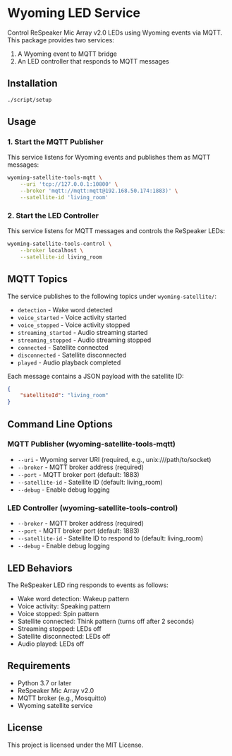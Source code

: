 # Wyoming LED Service

Control ReSpeaker Mic Array v2.0 LEDs using Wyoming events via MQTT. This package provides two services:
1. A Wyoming event to MQTT bridge
2. An LED controller that responds to MQTT messages

## Installation

```bash
./script/setup
```

## Usage

### 1. Start the MQTT Publisher

This service listens for Wyoming events and publishes them as MQTT messages:

```bash
wyoming-satellite-tools-mqtt \
    --uri 'tcp://127.0.0.1:10800' \
    --broker 'mqtt://mqtt:mqtt@192.168.50.174:1883)' \
    --satellite-id 'living_room'
```

### 2. Start the LED Controller

This service listens for MQTT messages and controls the ReSpeaker LEDs:

```bash
wyoming-satellite-tools-control \
    --broker localhost \
    --satellite-id living_room
```

## MQTT Topics

The service publishes to the following topics under `wyoming-satellite/`:
- `detection` - Wake word detected
- `voice_started` - Voice activity started
- `voice_stopped` - Voice activity stopped
- `streaming_started` - Audio streaming started
- `streaming_stopped` - Audio streaming stopped
- `connected` - Satellite connected
- `disconnected` - Satellite disconnected
- `played` - Audio playback completed

Each message contains a JSON payload with the satellite ID:
```json
{
    "satelliteId": "living_room"
}
```

## Command Line Options

### MQTT Publisher (wyoming-satellite-tools-mqtt)
- `--uri` - Wyoming server URI (required, e.g., unix:///path/to/socket)
- `--broker` - MQTT broker address (required)
- `--port` - MQTT broker port (default: 1883)
- `--satellite-id` - Satellite ID (default: living_room)
- `--debug` - Enable debug logging

### LED Controller (wyoming-satellite-tools-control)
- `--broker` - MQTT broker address (required)
- `--port` - MQTT broker port (default: 1883)
- `--satellite-id` - Satellite ID to respond to (default: living_room)
- `--debug` - Enable debug logging

## LED Behaviors

The ReSpeaker LED ring responds to events as follows:
- Wake word detection: Wakeup pattern
- Voice activity: Speaking pattern
- Voice stopped: Spin pattern
- Satellite connected: Think pattern (turns off after 2 seconds)
- Streaming stopped: LEDs off
- Satellite disconnected: LEDs off
- Audio played: LEDs off

## Requirements

- Python 3.7 or later
- ReSpeaker Mic Array v2.0
- MQTT broker (e.g., Mosquitto)
- Wyoming satellite service

## License

This project is licensed under the MIT License.
